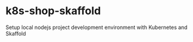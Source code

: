 # k8s-shop-skaffold
Setup local nodejs project development environment with Kubernetes and Skaffold
